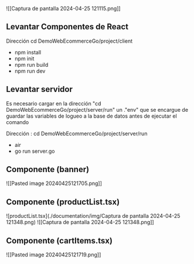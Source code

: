 
![[Captura de pantalla 2024-04-25 121115.png]]
## Levantar Componentes de React
Dirección cd DemoWebEcommerceGo/project/client
 - npm install
- npm init
- npm run build
- npm run dev


## Levantar servidor
Es necesario cargar en la dirección "cd DemoWebEcommerceGo/project/server/run" un ."env" que se encargue de guardar las variables de logueo a la base de datos antes de ejecutar el comando 

Dirección : cd DemoWebEcommerceGo/project/server/run
- air
- go run server.go





## Componente (banner)


![[Pasted image 20240425121705.png]]



## Componente (productList.tsx)

![productList.tsx](./documentation/img/Captura de pantalla 2024-04-25 121348.png)
![[Captura de pantalla 2024-04-25 121348.png]]
## Componente (cartItems.tsx)

![[Pasted image 20240425121719.png]]